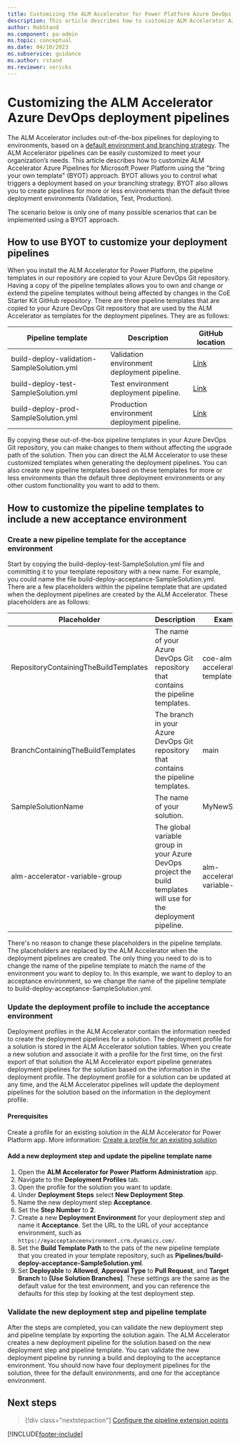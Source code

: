 ```yaml
---
title: Customizing the ALM Accelerator for Power Platform Azure DevOps deployment pipelines 
description: This article describes how to customize ALM Accelerator Azure Pipelines for Microsoft Power Platform using the **Bring your own template** approach.
author: RobStand
ms.component: pa-admin
ms.topic: conceptual
ms.date: 04/10/2023
ms.subservice: guidance
ms.author: rstand
ms.reviewer: sericks
---
```


# Customizing the ALM Accelerator Azure DevOps deployment pipelines

The ALM Accelerator includes out-of-the-box pipelines for deploying to environments, based on a [default environment and branching strategy](branching-environment-strategy.md). The ALM Accelerator pipelines can be easily customized to meet your organization’s needs. This article describes how to customize ALM Accelerator Azure Pipelines for Microsoft Power Platform using the "bring your own template" (BYOT) approach. BYOT allows you to control what triggers a deployment based on your branching strategy. BYOT also allows you to create pipelines for more or less environments than the default three deployment environments (Validation, Test, Production).

The scenario below is only one of many possible scenarios that can be implemented using a BYOT approach.

## How to use BYOT to customize your deployment pipelines

When you install the ALM Accelerator for Power Platform, the pipeline templates in our repository are copied to your Azure DevOps Git repository. Having a copy of the pipeline templates allows you to own and change or extend the pipeline templates without being affected by changes in the CoE Starter Kit GitHub repository. There are three pipeline templates that are copied to your Azure DevOps Git repository that are used by the ALM Accelerator as templates for the deployment pipelines. They are as follows:

| Pipeline template | Description | GitHub location |
| ----------------- | ----------- | --------------- |
build-deploy-validation-SampleSolution.yml | Validation environment deployment pipeline. | [Link](https://github.com/microsoft/coe-alm-accelerator-templates/blob/main/Pipelines/build-deploy-validation-SampleSolution.yml)
build-deploy-test-SampleSolution.yml | Test environment deployment pipeline. | [Link](https://github.com/microsoft/coe-alm-accelerator-templates/blob/main/Pipelines/build-deploy-test-SampleSolution.yml)
build-deploy-prod-SampleSolution.yml | Production environment deployment pipeline. | [Link](https://github.com/microsoft/coe-alm-accelerator-templates/blob/main/Pipelines/build-deploy-prod-SampleSolution.yml)

By copying these out-of-the-box pipeline templates in your Azure DevOps Git repository, you can make changes to them without affecting the upgrade path of the solution. Then you can direct the ALM Accelerator to use these customized templates when generating the deployment pipelines. You can also create new pipeline templates based on these templates for more or less environments than the default three deployment environments or any other custom functionality you want to add to them.

## How to customize the pipeline templates to include a new acceptance environment

### Create a new pipeline template for the acceptance environment

Start by copying the build-deploy-test-SampleSolution.yml file and committing it to your template repository with a new name. For example, you could name the file build-deploy-acceptance-SampleSolution.yml. There are a few placeholders within the pipeline template that are updated when the deployment pipelines are created by the ALM Accelerator. These placeholders are as follows:

| Placeholder | Description | Example |
| ----------- | ----------- | ------- |
| RepositoryContainingTheBuildTemplates | The name of your Azure DevOps Git repository that contains the pipeline templates. | coe-alm-accelerator-templates |
| BranchContainingTheBuildTemplates | The branch in your Azure DevOps Git repository that contains the pipeline templates. | main |
| SampleSolutionName | The name of your solution. | MyNewSolution |
| alm-accelerator-variable-group | The global variable group in your Azure DevOps project the build templates will use for the deployment pipeline.| alm-accelerator-variable-group |

There's no reason to change these placeholders in the pipeline template. The placeholders are replaced by the ALM Accelerator when the deployment pipelines are created. The only thing you need to do is to change the name of the pipeline template to match the name of the environment you want to deploy to. In this example, we want to deploy to an acceptance environment, so we change the name of the pipeline template to build-deploy-acceptance-SampleSolution.yml.

### Update the deployment profile to include the acceptance environment

Deployment profiles in the ALM Accelerator contain the information needed to create the deployment pipelines for a solution. The deployment profile for a solution is stored in the ALM Accelerator solution tables. When you create a new solution and associate it with a profile for the first time, on the first export of that solution the ALM Accelerator export pipeline generates deployment pipelines for the solution based on the information in the deployment profile. The deployment profile for a solution can be updated at any time, and the ALM Accelerator pipelines will update the deployment pipelines for the solution based on the information in the deployment profile.

#### Prerequisites

Create a profile for an existing solution in the ALM Accelerator for Power Platform app. More information: [Create a profile for an existing solution](setup-deployment-user-profiles.md)

#### Add a new deployment step and update the pipeline template name

1. Open the **ALM Accelerator for Power Platform Administration** app.
1. Navigate to the **Deployment Profiles** tab.
1. Open the profile for the solution you want to update.
1. Under **Deployment Steps** select **New Deployment Step**.
1. Name the new deployment step **Acceptance**.
1. Set the **Step Number** to **2**.
1. Create a new **Deployment Environment** for your deployment step and name it **Acceptance**. Set the URL to the URL of your acceptance environment, such as `https://myacceptanceenvironment.crm.dynamics.com/`.
1. Set the **Build Template Path** to the pats of the new pipeline template that you created in your template repository, such as **Pipelines/build-deploy-acceptance-SampleSolution.yml**.
1. Set **Deployable** to **Allowed**, **Approval Type** to **Pull Request**, and **Target Branch** to **[Use Solution Branches]**. These settings are the same as the default value for the test environment, and you can reference the defaults for this step by looking at the test deployment step.

### Validate the new deployment step and pipeline template

After the steps are completed, you can validate the new deployment step and pipeline template by exporting the solution again. The ALM Accelerator creates a new deployment pipeline for the solution based on the new deployment step and pipeline template. You can validate the new deployment pipeline by running a build and deploying to the acceptance environment. You should now have four deployment pipelines for the solution, three for the default environments, and one for the acceptance environment.

## Next steps

> [!div class="nextstepaction"]
> [Configure the pipeline extension points](./setup-hook-extensions.md)

[!INCLUDE[footer-include](../../includes/footer-banner.md)]
